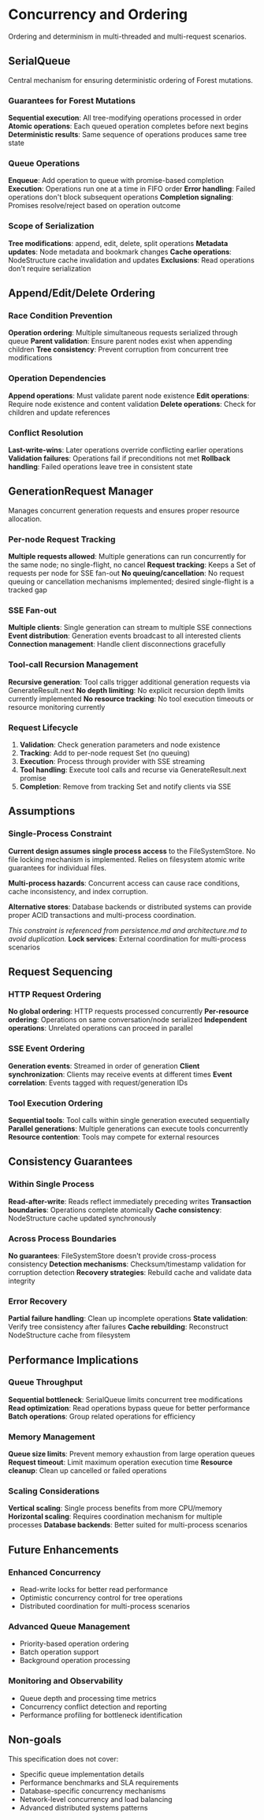 # Concurrency and Ordering

Ordering and determinism in multi-threaded and multi-request scenarios.

## SerialQueue

Central mechanism for ensuring deterministic ordering of Forest mutations.

### Guarantees for Forest Mutations
**Sequential execution**: All tree-modifying operations processed in order
**Atomic operations**: Each queued operation completes before next begins
**Deterministic results**: Same sequence of operations produces same tree state

### Queue Operations
**Enqueue**: Add operation to queue with promise-based completion
**Execution**: Operations run one at a time in FIFO order
**Error handling**: Failed operations don't block subsequent operations
**Completion signaling**: Promises resolve/reject based on operation outcome

### Scope of Serialization
**Tree modifications**: append, edit, delete, split operations
**Metadata updates**: Node metadata and bookmark changes
**Cache operations**: NodeStructure cache invalidation and updates
**Exclusions**: Read operations don't require serialization

## Append/Edit/Delete Ordering

### Race Condition Prevention
**Operation ordering**: Multiple simultaneous requests serialized through queue
**Parent validation**: Ensure parent nodes exist when appending children
**Tree consistency**: Prevent corruption from concurrent tree modifications

### Operation Dependencies
**Append operations**: Must validate parent node existence
**Edit operations**: Require node existence and content validation
**Delete operations**: Check for children and update references

### Conflict Resolution
**Last-write-wins**: Later operations override conflicting earlier operations
**Validation failures**: Operations fail if preconditions not met
**Rollback handling**: Failed operations leave tree in consistent state

## GenerationRequest Manager

Manages concurrent generation requests and ensures proper resource allocation.

### Per-node Request Tracking
**Multiple requests allowed**: Multiple generations can run concurrently for the same node; no single-flight, no cancel
**Request tracking**: Keeps a Set of requests per node for SSE fan-out
**No queuing/cancellation**: No request queuing or cancellation mechanisms implemented; desired single-flight is a tracked gap

### SSE Fan-out
**Multiple clients**: Single generation can stream to multiple SSE connections
**Event distribution**: Generation events broadcast to all interested clients
**Connection management**: Handle client disconnections gracefully

### Tool-call Recursion Management
**Recursive generation**: Tool calls trigger additional generation requests via GenerateResult.next
**No depth limiting**: No explicit recursion depth limits currently implemented
**No resource tracking**: No tool execution timeouts or resource monitoring currently

### Request Lifecycle
1. **Validation**: Check generation parameters and node existence
2. **Tracking**: Add to per-node request Set (no queuing)
3. **Execution**: Process through provider with SSE streaming
4. **Tool handling**: Execute tool calls and recurse via GenerateResult.next promise
5. **Completion**: Remove from tracking Set and notify clients via SSE

## Assumptions

### Single-Process Constraint
**Current design assumes single process access** to the FileSystemStore. No file locking mechanism is implemented. Relies on filesystem atomic write guarantees for individual files.

**Multi-process hazards**: Concurrent access can cause race conditions, cache inconsistency, and index corruption.

**Alternative stores**: Database backends or distributed systems can provide proper ACID transactions and multi-process coordination.

*This constraint is referenced from persistence.md and architecture.md to avoid duplication.*
**Lock services**: External coordination for multi-process scenarios

## Request Sequencing

### HTTP Request Ordering
**No global ordering**: HTTP requests processed concurrently
**Per-resource ordering**: Operations on same conversation/node serialized
**Independent operations**: Unrelated operations can proceed in parallel

### SSE Event Ordering
**Generation events**: Streamed in order of generation
**Client synchronization**: Clients may receive events at different times
**Event correlation**: Events tagged with request/generation IDs

### Tool Execution Ordering
**Sequential tools**: Tool calls within single generation executed sequentially
**Parallel generations**: Multiple generations can execute tools concurrently
**Resource contention**: Tools may compete for external resources

## Consistency Guarantees

### Within Single Process
**Read-after-write**: Reads reflect immediately preceding writes
**Transaction boundaries**: Operations complete atomically
**Cache consistency**: NodeStructure cache updated synchronously

### Across Process Boundaries
**No guarantees**: FileSystemStore doesn't provide cross-process consistency
**Detection mechanisms**: Checksum/timestamp validation for corruption detection
**Recovery strategies**: Rebuild cache and validate data integrity

### Error Recovery
**Partial failure handling**: Clean up incomplete operations
**State validation**: Verify tree consistency after failures
**Cache rebuilding**: Reconstruct NodeStructure cache from filesystem

## Performance Implications

### Queue Throughput
**Sequential bottleneck**: SerialQueue limits concurrent tree modifications
**Read optimization**: Read operations bypass queue for better performance
**Batch operations**: Group related operations for efficiency

### Memory Management
**Queue size limits**: Prevent memory exhaustion from large operation queues
**Request timeout**: Limit maximum operation execution time
**Resource cleanup**: Clean up cancelled or failed operations

### Scaling Considerations
**Vertical scaling**: Single process benefits from more CPU/memory
**Horizontal scaling**: Requires coordination mechanism for multiple processes
**Database backends**: Better suited for multi-process scenarios

## Future Enhancements

### Enhanced Concurrency
- Read-write locks for better read performance
- Optimistic concurrency control for tree operations
- Distributed coordination for multi-process scenarios

### Advanced Queue Management
- Priority-based operation ordering
- Batch operation support
- Background operation processing

### Monitoring and Observability
- Queue depth and processing time metrics
- Concurrency conflict detection and reporting
- Performance profiling for bottleneck identification

## Non-goals

This specification does not cover:
- Specific queue implementation details
- Performance benchmarks and SLA requirements
- Database-specific concurrency mechanisms
- Network-level concurrency and load balancing
- Advanced distributed systems patterns